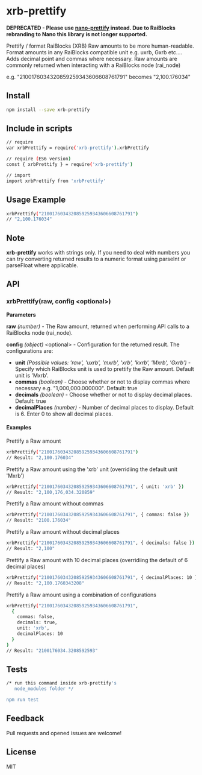 # xrb-prettify

**DEPRECATED - Please use [nano-prettify](https://github.com/kilkelly/nano-prettify) instead. Due to RaiBlocks rebranding to Nano this library is not longer supported.** 

Prettify / format RaiBlocks (XRB) Raw amounts to be more human-readable. Format amounts in any RaiBlocks compatible unit e.g. uxrb, Gxrb etc.... Adds decimal point and commas where necessary. Raw amounts are commonly returned when interacting with a RaiBlocks node (rai_node)

e.g. "2100176034320859259343606608761791" becomes "2,100.176034"

## Install
```sh
npm install --save xrb-prettify
```

## Include in scripts

```sh
// require
var xrbPrettify = require('xrb-prettify').xrbPrettify

// require (ES6 version)
const { xrbPrettify } = require('xrb-prettify')

// import
import xrbPrettify from 'xrbPrettify'
```

## Usage Example
```sh
xrbPrettify("2100176034320859259343606608761791")
// "2,100.176034"
```

## Note

**xrb-prettify** works with strings only. If you need to deal with numbers you can try converting returned results to a numeric format using parseInt or parseFloat where applicable. 

## API

### xrbPrettify(raw, config &lt;optional&gt;)

**Parameters**

**raw** *(number)* - The Raw amount, returned when performing API calls to a RaiBlocks node (rai_node).

**config** *(object)* &lt;optional&gt; - Configuration for the returned result. The configurations are:
* **unit** *(Possible values: 'raw', 'uxrb', 'mxrb', 'xrb', 'kxrb', 'Mxrb', 'Gxrb')* - Specify which RaiBlocks unit is used to prettify the Raw amount. Default unit is 'Mxrb'.
* **commas** *(boolean)* - Choose whether or not to display commas where necessary e.g. "1,000,000.000000". Default: true
* **decimals** *(boolean)* - Choose whether or not to display decimal places. Default: true
* **decimalPlaces** *(number)* - Number of decimal places to display. Default is 6. Enter 0 to show all decimal places.

#### Examples

Prettify a Raw amount

```sh
xrbPrettify("2100176034320859259343606608761791")
// Result: "2,100.176034"
```

Prettify a Raw amount using the 'xrb' unit (overridiing the default unit 'Mxrb')

```sh
xrbPrettify("2100176034320859259343606608761791", { unit: 'xrb' })
// Result: "2,100,176,034.320859"
```

Prettify a Raw amount without commas

```sh
xrbPrettify("2100176034320859259343606608761791", { commas: false })
// Result: "2100.176034"
```

Prettify a Raw amount without decimal places

```sh
xrbPrettify("2100176034320859259343606608761791", { decimals: false })
// Result: "2,100"
```

Prettify a Raw amount with 10 decimal places (overridiing the default of 6 decimal places)

```sh
xrbPrettify("2100176034320859259343606608761791", { decimalPlaces: 10 })
// Result: "2,100.1760343208"
```

Prettify a Raw amount using a combination of configurations

```sh
xrbPrettify("2100176034320859259343606608761791", 
  {
    commas: false,
    decimals: true,
    unit: 'xrb',
    decimalPlaces: 10
  }
)
// Result: "2100176034.3208592593"
```

## Tests

```sh
/* run this command inside xrb-prettify's
   node_modules folder */

npm run test
```

## Feedback

Pull requests and opened issues are welcome!

## License

MIT

